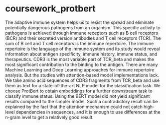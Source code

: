 # coursework_protbert

The adaptive immune system helps us to resist the spread and eliminate potentially dangerous pathogens from an organism. This specific activity to pathogens is achieved through immune receptors such as B cell receptors (BCR) and their secreted version antibodies and T cell receptors (TCR). The sum of B cell and T cell receptors is the immune repertoire. The immune repertoire is the language of the immune system and its study would reveal information about antigen specificity, immune history, immune status, and therapeutics. CDR3 is the most variable part of TCR_beta and makes the most significant contribution to the binding to the antigen. There are many Machine Learning and Deep Learning approaches for immune repertoire analysis. But the studies with attention-based model implementations lack.  We take amino acid sequences of CDR3 fragments from TCR_beta and use them as text for a state-of-the-art NLP model for the classification task. We choose ProtBert to obtain embeddings for a further downstream task to classify immune status. Using the BERT model did not yield significant results compared to the simpler model. Such a contradictory result can be explained by the fact that the attention mechanism could not catch high-level dependencies in sequences, and it is enough to use differences at the n-gram level to get a relatively good result.
